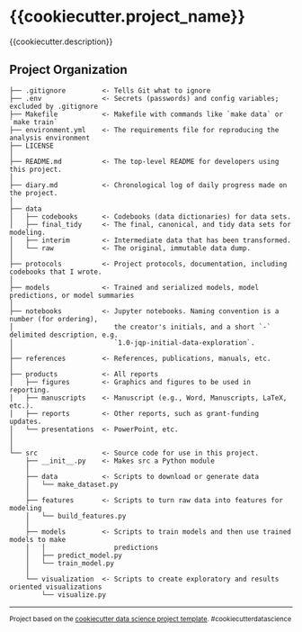 {{cookiecutter.project_name}}
==============================

{{cookiecutter.description}}

Project Organization
------------

    ├── .gitignore         <- Tells Git what to ignore
    ├── .env               <- Secrets (passwords) and config variables; excluded by .gitignore
    ├── Makefile           <- Makefile with commands like `make data` or `make train`
    ├── environment.yml    <- The requirements file for reproducing the analysis environment
    ├── LICENSE
    │
    ├── README.md          <- The top-level README for developers using this project.
    │
    ├── diary.md           <- Chronological log of daily progress made on the project.
    │
    ├── data
    │   ├── codebooks      <- Codebooks (data dictionaries) for data sets.
    │   ├── final_tidy     <- The final, canonical, and tidy data sets for modeling.
    │   ├── interim        <- Intermediate data that has been transformed.
    │   └── raw            <- The original, immutable data dump.
    │
    ├── protocols          <- Project protocols, documentation, including codebooks that I wrote.
    │
    ├── models             <- Trained and serialized models, model predictions, or model summaries
    │
    ├── notebooks          <- Jupyter notebooks. Naming convention is a number (for ordering),
    │                         the creator's initials, and a short `-` delimited description, e.g.
    │                         `1.0-jqp-initial-data-exploration`.
    │
    ├── references         <- References, publications, manuals, etc.
    │
    ├── products           <- All reports
    │   ├── figures        <- Graphics and figures to be used in reporting.
    │   ├── manuscripts    <- Manuscript (e.g., Word, Manuscripts, LaTeX, etc.).    
    │   ├── reports        <- Other reports, such as grant-funding updates.
    │   └── presentations  <- PowerPoint, etc.
    │
    │
    └── src                <- Source code for use in this project.
        ├── __init__.py    <- Makes src a Python module
        │
        ├── data           <- Scripts to download or generate data
        │   └── make_dataset.py
        │
        ├── features       <- Scripts to turn raw data into features for modeling
        │   └── build_features.py
        │
        ├── models         <- Scripts to train models and then use trained models to make
        │   │                 predictions
        │   ├── predict_model.py
        │   └── train_model.py
        │
        └── visualization  <- Scripts to create exploratory and results oriented visualizations
            └── visualize.py


--------

<p><small>Project based on the <a target="_blank" href="https://drivendata.github.io/cookiecutter-data-science/">cookiecutter data science project template</a>. #cookiecutterdatascience</small></p>
